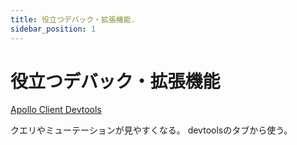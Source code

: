 ```yaml
---
title: 役立つデバック・拡張機能.
sidebar_position: 1
---
```


# 役立つデバック・拡張機能

[Apollo Client Devtools](https://chromewebstore.google.com/detail/apollo-client-devtools/jdkknkkbebbapilgoeccciglkfbmbnfm)

クエリやミューテーションが見やすくなる。
devtoolsのタブから使う。
